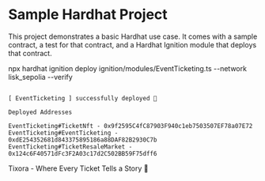 # Sample Hardhat Project

This project demonstrates a basic Hardhat use case. It comes with a sample contract, a test for that contract, and a Hardhat Ignition module that deploys that contract.



npx hardhat ignition deploy ignition/modules/EventTicketing.ts --network lisk_sepolia --verify

```shell

[ EventTicketing ] successfully deployed 🚀

Deployed Addresses

EventTicketing#TicketNft - 0x9f2595C4fC87903F940c1eb7503507EF78a07E72
EventTicketing#EventTicketing - 0xdE254352681d843375895186a88DAF82B2930C7b
EventTicketing#TicketResaleMarket - 0x124c6F40571dFc3F2A03c17d2C502BB59F75dff6

```

Tixora - Where Every Ticket Tells a Story 🌟